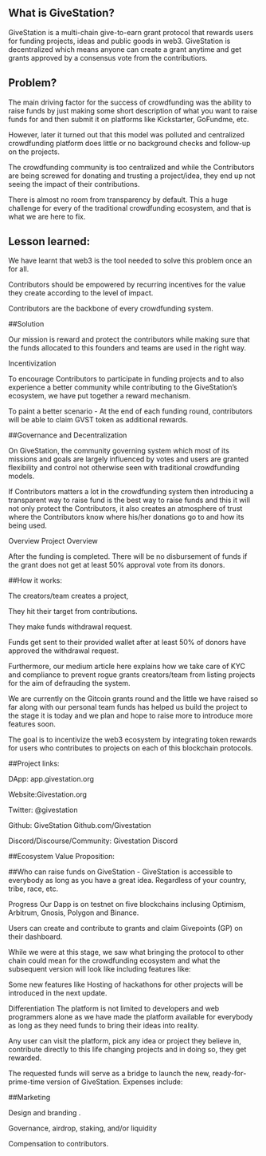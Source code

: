 ## What is GiveStation?

GiveStation is a multi-chain give-to-earn grant protocol that rewards users for funding projects, ideas and public goods in web3. GiveStation is decentralized which means anyone can create a grant anytime and get grants approved by a consensus vote from the contributiors.

## Problem?

The main driving factor for the success of crowdfunding was the ability to raise funds by just making some short description of what you want to raise funds for and then submit it on platforms like Kickstarter, GoFundme, etc.

However, later it turned out that this model was polluted and centralized crowdfunding platform does little or no background checks and follow-up on the projects.

The crowdfunding community is too centralized and while the Contributors are being screwed for donating and trusting a project/idea, they end up not seeing the impact of their contributions.

There is almost no room from transparency by default. This a huge challenge for every of the traditional crowdfunding ecosystem, and that is what we are here to fix.

## Lesson learned:

We have learnt that web3 is the tool needed to solve this problem once an for all.

Contributors should be empowered by recurring incentives for the value they create according to the level of impact.

Contributors are the backbone of every crowdfunding system.

##Solution

Our mission is reward and protect the contributors while making sure that the funds allocated to this founders and teams are used in the right way.

Incentivization

To encourage Contributors to participate in funding projects and to also experience a better community while contributing to the GiveStation’s ecosystem, we have put together a reward mechanism.

To paint a better scenario - At the end of each funding round, contributors will be able to claim GVST token as additional rewards.

##Governance and Decentralization

On GiveStation, the community governing system which most of its missions and goals are largely influenced by votes and users are granted flexibility and control not otherwise seen with traditional crowdfunding models.

If Contributors matters a lot in the crowdfunding system then introducing a transparent way to raise fund is the best way to raise funds and this it will not only protect the Contributors, it also creates an atmosphere of trust where the Contributors know where his/her donations go to and how its being used.

Overview Project Overview

After the funding is completed. There will be no disbursement of funds if the grant does not get at least 50% approval vote from its donors.

##How it works:

The creators/team creates a project,

They hit their target from contributions.

They make funds withdrawal request.

Funds get sent to their provided wallet after at least 50% of donors have approved the withdrawal request.

Furthermore, our medium article here explains how we take care of KYC and compliance to prevent rogue grants creators/team from listing projects for the aim of defrauding the system.

We are currently on the Gitcoin grants round and the little we have raised so far along with our personal team funds has helped us build the project to the stage it is today and we plan and hope to raise more to introduce more features soon.

The goal is to incentivize the web3 ecosystem by integrating token rewards for users who contributes to projects on each of this blockchain protocols.

##Project links:

DApp: app.givestation.org

Website:Givestation.org

Twitter: @givestation

Github: GiveStation Github.com/Givestation

Discord/Discourse/Community: Givestation Discord

##Ecosystem Value Proposition:


##Who can raise funds on GiveStation - GiveStation is accessible to everybody as long as you have a great idea. Regardless of your country, tribe, race, etc.

Progress Our Dapp is on testnet on five blockchains inclusing Optimism, Arbitrum, Gnosis, Polygon and Binance.

Users can create and contribute to grants and claim Givepoints (GP) on their dashboard.

While we were at this stage, we saw what bringing the protocol to other chain could mean for the crowdfunding ecosystem and what the subsequent version will look like including features like:

Some new features like Hosting of hackathons for other projects will be introduced in the next update.

Differentiation The platform is not limited to developers and web programmers alone as we have made the platform available for everybody as long as they need funds to bring their ideas into reality.

Any user can visit the platform, pick any idea or project they believe in, contribute directly to this life changing projects and in doing so, they get rewarded.

The requested funds will serve as a bridge to launch the new, ready-for-prime-time version of GiveStation. Expenses include:

##Marketing

Design and branding .

Governance, airdrop, staking, and/or liquidity

Compensation to contributors.
